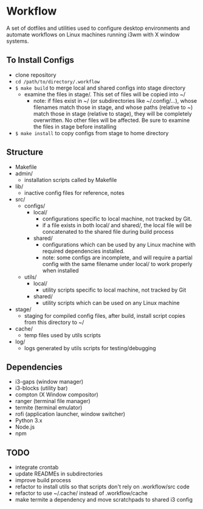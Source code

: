 # Workflow
A set of dotfiles and utilities used to configure desktop environments and automate workflows on Linux machines running i3wm with X window systems.

## To Install Configs
* clone repository
* `cd /path/to/directory/.workflow`
* `$ make build` to merge local and shared configs into stage directory
    * examine the files in stage/. This set of files will be copied into ~/
        * note: if files exist in ~/ (or subdirectories like ~/.config/...), whose filenames
            match those in stage, and whose paths (relative to ~) match those in stage (relative
            to stage), they will be completely overwritten. No other files will be affected. Be
            sure to examine the files in stage before installing
* `$ make install` to copy configs from stage to home directory

## Structure
* Makefile
* admin/
    * installation scripts called by Makefile
* lib/
    * inactive config files for reference, notes
* src/
    * configs/
        * local/
            * configurations specific to local machine, not tracked by Git.
            * if a file exists in both local/ and shared/, the local file will
                be concatenated to the shared file during build process
        * shared/
            * configurations which can be used by any Linux machine with required
                dependencies installed.
            * note: some configs are incomplete, and will require a partial config
                with the same filename under local/ to work properly when installed
    * utils/
        * local/
            * utility scripts specific to local machine, not tracked by Git
        * shared/
            * utility scripts which can be used on any Linux machine
* stage/
    * staging for compiled config files, after build, install script copies from this directory to ~/
* cache/
    * temp files used by utils scripts
* log/
    * logs generated by utils scripts for testing/debugging

## Dependencies
* i3-gaps    (window manager)
* i3-blocks  (utility bar)
* compton    (X Window compositor)
* ranger     (terminal file manager)
* termite    (terminal emulator)
* rofi 	     (application launcher, window switcher)
* Python 3.x
* Node.js
* npm

## TODO
* integrate crontab
* update READMEs in subdirectories
* improve build process
* refactor to install utils so that scripts don't rely on .workflow/src code
* refactor to use ~/.cache/ instead of .workflow/cache
* make termite a dependency and move scratchpads to shared i3 config